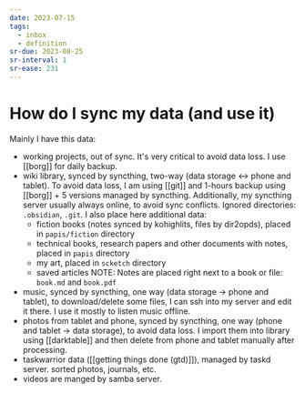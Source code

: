 ```yaml
---
date: 2023-07-15
tags:
  - inbox
  - definition
sr-due: 2023-08-25
sr-interval: 1
sr-ease: 231
---
```


# How do I sync my data (and use it)

Mainly I have this data:
- working projects, out of sync. It's very critical to avoid data loss. I
use [[borg]] for daily backup.
- wiki library, synced by syncthing, two-way (data storage ↔ phone and
tablet). To avoid data loss, I am using [[git]] and 1-hours backup using
[[borg]] + 5 versions managed by syncthing. Additionally, my syncthing server
usually always online, to avoid sync conflicts.
Ignored directories: `.obsidian`, `.git`. I also place here
additional data:
  - fiction books (notes synced by kohighlits, files by dir2opds), placed in
  `papis/fiction` directory
  - technical books, research papers and other documents with notes, placed in
  `papis` directory
  - my art, placed in `scketch` directory
  - saved articles
  NOTE: Notes are placed right next to a book or file: `book.md` and `book.pdf`
- music, synced by syncthing, one way (data storage → phone and tablet), to
download/delete some files, I can ssh into my server and edit it there. I use it
mostly to listen music offline.
- photos from tablet and phone, synced by syncthing, one way (phone and tablet
→ data storage), to avoid data loss. I import them into library using
[[darktable]] and then delete from phone and tablet manually after processing.
- taskwarrior data ([[getting things done (gtd)]]), managed by taskd server.
sorted photos, journals, etc.
- videos are manged by samba server.
